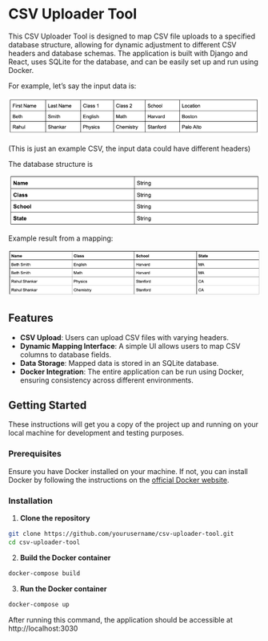 # CSV Uploader Tool

This CSV Uploader Tool is designed to map CSV file uploads to a specified database structure, allowing for dynamic adjustment to different CSV headers and database schemas. The application is built with Django and React, uses SQLite for the database, and can be easily set up and run using Docker.

For example, let’s say the input data is:

![alt text](image.png)

(This is just an example CSV, the input data could have different headers)

The database structure is

![alt text](image-1.png)

Example result from a mapping:

![alt text](image-2.png)

## Features

- **CSV Upload**: Users can upload CSV files with varying headers.
- **Dynamic Mapping Interface**: A simple UI allows users to map CSV columns to database fields.
- **Data Storage**: Mapped data is stored in an SQLite database.
- **Docker Integration**: The entire application can be run using Docker, ensuring consistency across different environments.

## Getting Started

These instructions will get you a copy of the project up and running on your local machine for development and testing purposes.

### Prerequisites

Ensure you have Docker installed on your machine. If not, you can install Docker by following the instructions on the [official Docker website](https://docs.docker.com/get-docker/).

### Installation

1. **Clone the repository**

```bash
git clone https://github.com/yourusername/csv-uploader-tool.git
cd csv-uploader-tool
```

2. **Build the Docker container**
```bash
docker-compose build
```
3. **Run the Docker container**
```bash
docker-compose up
```

After running this command, the application should be accessible at http://localhost:3030
